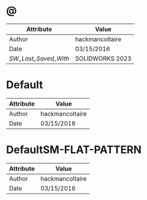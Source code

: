 # @
| Attribute | Value |
| ---  | ---     |
| Author | hackmancoltaire |
| Date | 03/15/2016 |
| _SW_Last_Saved_With_ | SOLIDWORKS 2023 |
# Default
| Attribute | Value |
| ---  | ---     |
| Author | hackmancoltaire |
| Date | 03/15/2016 |
# DefaultSM-FLAT-PATTERN
| Attribute | Value |
| ---  | ---     |
| Author | hackmancoltaire |
| Date | 03/15/2016 |
